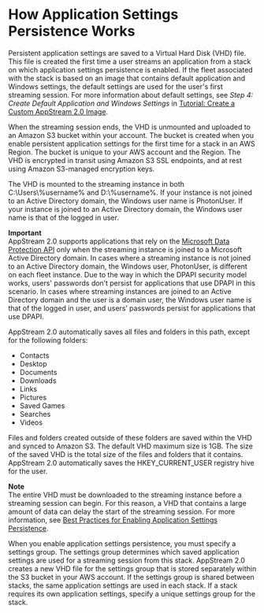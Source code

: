 # How Application Settings Persistence Works<a name="how-it-works-app-settings-persistence"></a>

Persistent application settings are saved to a Virtual Hard Disk \(VHD\) file\. This file is created the first time a user streams an application from a stack on which application settings persistence is enabled\. If the fleet associated with the stack is based on an image that contains default application and Windows settings, the default settings are used for the user's first streaming session\. For more information about default settings, see *Step 4: Create Default Application and Windows Settings* in [Tutorial: Create a Custom AppStream 2\.0 Image](tutorial-image-builder.md)\.

When the streaming session ends, the VHD is unmounted and uploaded to an Amazon S3 bucket within your account\. The bucket is created when you enable persistent application settings for the first time for a stack in an AWS Region\. The bucket is unique to your AWS account and the Region\. The VHD is encrypted in transit using Amazon S3 SSL endpoints, and at rest using Amazon S3\-managed encryption keys\.

The VHD is mounted to the streaming instance in both C:\\Users\\%username% and D:\\%username%\. If your instance is not joined to an Active Directory domain, the Windows user name is PhotonUser\. If your instance is joined to an Active Directory domain, the Windows user name is that of the logged in user\. 

**Important**  
AppStream 2\.0 supports applications that rely on the [Microsoft Data Protection API](https://docs.microsoft.com/en-us/windows/desktop/seccng/cng-dpapi) only when the streaming instance is joined to a Microsoft Active Directory domain\. In cases where a streaming instance is not joined to an Active Directory domain, the Windows user, PhotonUser, is different on each fleet instance\. Due to the way in which the DPAPI security model works, users' passwords don’t persist for applications that use DPAPI in this scenario\. In cases where streaming instances are joined to an Active Directory domain and the user is a domain user, the Windows user name is that of the logged in user, and users’ passwords persist for applications that use DPAPI\.

AppStream 2\.0 automatically saves all files and folders in this path, except for the following folders:
+ Contacts
+ Desktop
+ Documents
+ Downloads
+ Links
+ Pictures
+ Saved Games
+ Searches
+ Videos

Files and folders created outside of these folders are saved within the VHD and synced to Amazon S3\. The default VHD maximum size is 1GB\. The size of the saved VHD is the total size of the files and folders that it contains\. AppStream 2\.0 automatically saves the HKEY\_CURRENT\_USER registry hive for the user\.

**Note**  
The entire VHD must be downloaded to the streaming instance before a streaming session can begin\. For this reason, a VHD that contains a large amount of data can delay the start of the streaming session\. For more information, see [Best Practices for Enabling Application Settings Persistence](enabling-app-settings-persistence.md#best-practices-app-settings-persistence)\.

When you enable application settings persistence, you must specify a settings group\. The settings group determines which saved application settings are used for a streaming session from this stack\. AppStream 2\.0 creates a new VHD file for the settings group that is stored separately within the S3 bucket in your AWS account\. If the settings group is shared between stacks, the same application settings are used in each stack\. If a stack requires its own application settings, specify a unique settings group for the stack\.